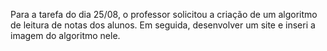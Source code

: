 Para a tarefa do dia 25/08, o professor solicitou a criação de um algoritmo de leitura de notas dos alunos. Em seguida, desenvolver um site e inseri a imagem do algoritmo nele.
